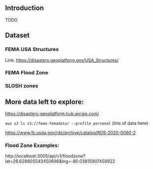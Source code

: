## Introduction

TODO

## Dataset

### FEMA USA Structures

Link: https://disasters.geoplatform.gov/USA_Structures/

### FEMA Flood Zone

### SLOSH zones

## More data left to explore:

https://disasters-geoplatform.hub.arcgis.com/

`aws s3 ls s3://fema-femadata/ --profile personal` (lots of data here)

https://www.fs.usda.gov/rds/archive/catalog/RDS-2020-0060-2

### Flood Zone Examples:

http://localhost:3005/api/v1/floodzone?lat=26.628805543450696&lng=-80.03815907459922
